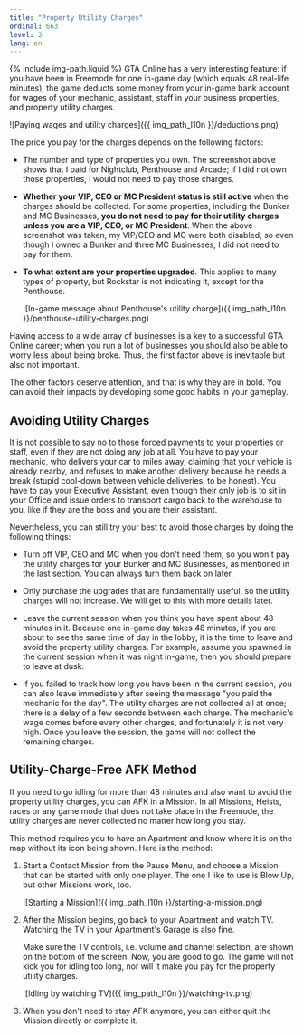 ```yaml
---
title: "Property Utility Charges"
ordinal: 663
level: 3
lang: en
---
```

{% include img-path.liquid %}
GTA Online has a very interesting feature: if you have been in Freemode for one
in-game day (which equals 48 real-life minutes), the game deducts some money
from your in-game bank account for wages of your mechanic, assistant, staff in
your business properties, and property utility charges.

![Paying wages and utility charges]({{ img_path_l10n }}/deductions.png)

The price you pay for the charges depends on the following factors:

- The number and type of properties you own. The screenshot above shows that I
  paid for Nightclub, Penthouse and Arcade; if I did not own those properties,
  I would not need to pay those charges.

- **Whether your VIP, CEO or MC President status is still active** when the
  charges should be collected. For some properties, including the Bunker and MC
  Businesses, **you do not need to pay for their utility charges unless you are
  a VIP, CEO, or MC President**. When the above screenshot was taken, my
  VIP/CEO and MC were both disabled, so even though I owned a Bunker and three
  MC Businesses, I did not need to pay for them.

- **To what extent are your properties upgraded**. This applies to many types
  of property, but Rockstar is not indicating it, except for the Penthouse.

  ![In-game message about Penthouse's utility
  charge]({{ img_path_l10n }}/penthouse-utility-charges.png)

Having access to a wide array of businesses is a key to a successful GTA Online
career; when you run a lot of businesses you should also be able to worry less
about being broke. Thus, the first factor above is inevitable but also not
important.

The other factors deserve attention, and that is why they are in bold. You can
avoid their impacts by developing some good habits in your gameplay.

## Avoiding Utility Charges

It is not possible to say no to those forced payments to your properties or
staff, even if they are not doing any job at all. You have to pay your
mechanic, who delivers your car to miles away, claiming that your vehicle is
already nearby, and refuses to make another delivery because he needs a break
(stupid cool-down between vehicle deliveries, to be honest). You have to pay
your Executive Assistant, even though their only job is to sit in your Office
and issue orders to transport cargo back to the warehouse to you, like if they
are the boss and you are their assistant.

Nevertheless, you can still try your best to avoid those charges by doing the
following things:

- Turn off VIP, CEO and MC when you don't need them, so you won't pay the
  utility charges for your Bunker and MC Businesses, as mentioned in the last
  section. You can always turn them back on later.

- Only purchase the upgrades that are fundamentally useful, so the utility
  charges will not increase. We will get to this with more details later.
  
- Leave the current session when you think you have spent about 48 minutes in
  it. Because one in-game day takes 48 minutes, if you are about to see the
  same time of day in the lobby, it is the time to leave and avoid the property
  utility charges. For example, assume you spawned in the current session when
  it was night in-game, then you should prepare to leave at dusk.

- If you failed to track how long you have been in the current session, you can
  also leave immediately after seeing the message "you paid the mechanic for
  the day". The utility charges are not collected all at once; there is a delay
  of a few seconds between each charge. The mechanic's wage comes before every
  other charges, and fortunately it is not very high. Once you leave the
  session, the game will not collect the remaining charges.

## Utility-Charge-Free AFK Method

If you need to go idling for more than 48 minutes and also want to avoid the
property utility charges, you can AFK in a Mission. In all Missions, Heists,
races or any game mode that does not take place in the Freemode, the utility
charges are never collected no matter how long you stay.

This method requires you to have an Apartment and know where it is on the map
without its icon being shown. Here is the method:

1. Start a Contact Mission from the Pause Menu, and choose a Mission that can
   be started with only one player. The one I like to use is Blow Up, but other
   Missions work, too.

   ![Starting a Mission]({{ img_path_l10n }}/starting-a-mission.png)

2. After the Mission begins, go back to your Apartment and watch TV. Watching
   the TV in your Apartment's Garage is also fine.

   Make sure the TV controls, i.e. volume and channel selection, are shown on
   the bottom of the screen. Now, you are good to go. The game will not kick
   you for idling too long, nor will it make you pay for the property utility
   charges.

   ![Idling by watching TV]({{ img_path_l10n }}/watching-tv.png)

3. When you don't need to stay AFK anymore, you can either quit the Mission
   directly or complete it.
